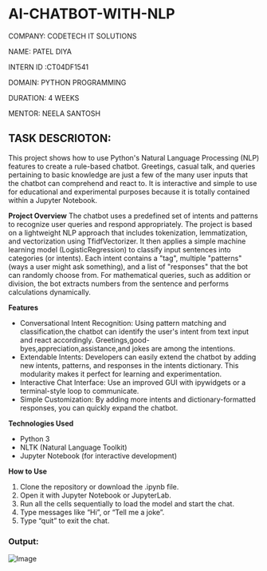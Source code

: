# AI-CHATBOT-WITH-NLP

COMPANY: CODETECH IT SOLUTIONS

NAME: PATEL DIYA 

INTERN ID :CT04DF1541

DOMAIN: PYTHON PROGRAMMING

DURATION: 4 WEEKS

MENTOR: NEELA SANTOSH

## TASK DESCRIOTON:

This project shows how to use Python's Natural Language Processing (NLP) features to create a rule-based chatbot.  Greetings, casual talk, and queries pertaining to basic knowledge are just a few of the many user inputs that the chatbot can comprehend and react to.  It is interactive and simple to use for educational and experimental purposes because it is totally contained within a Jupyter Notebook.

**Project Overview**
The chatbot uses a predefined set of intents and patterns to recognize user queries and respond appropriately. The project is based on a lightweight NLP approach that includes tokenization, lemmatization, and vectorization using TfidfVectorizer. It then applies a simple machine learning model (LogisticRegression) to classify input sentences into categories (or intents). Each intent contains a "tag", multiple "patterns" (ways a user might ask something), and a list of "responses" that the bot can randomly choose from. For mathematical queries, such as addition or division, the bot extracts numbers from the sentence and performs calculations dynamically.

**Features**
- Conversational Intent Recognition: Using pattern matching and classification,the chatbot can identify the user's intent from text input and react accordingly. Greetings,good-byes,appreciation,assistance,and jokes are among the intentions.
- Extendable Intents: Developers can easily extend the chatbot by adding new intents, patterns, and responses in the intents dictionary. This modularity makes it perfect for learning and experimentation.
- Interactive Chat Interface: Use an improved GUI with ipywidgets or a terminal-style loop to communicate.
- Simple Customization: By adding more intents and dictionary-formatted responses, you can quickly expand the chatbot.

**Technologies Used**
- Python 3
- NLTK (Natural Language Toolkit)
- Jupyter Notebook (for interactive development)

**How to Use**
1. Clone the repository or download the .ipynb file.
2. Open it with Jupyter Notebook or JupyterLab.
3. Run all the cells sequentially to load the model and start the chat.
4. Type messages like “Hi”, or “Tell me a joke”.
5. Type “quit” to exit the chat.

### Output:
![Image](https://github.com/user-attachments/assets/42600013-eaea-436d-b972-39e56a63db9c)



